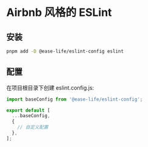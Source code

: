 # Airbnb 风格的 ESLint

## 安装

```bash
pnpm add -D @ease-life/eslint-config eslint
```

## 配置

在项目根目录下创建 eslint.config.js:

```js
import baseConfig from '@ease-life/eslint-config';

export default [
  ...baseConfig,
  {
    // 自定义配置
  },
];
```
